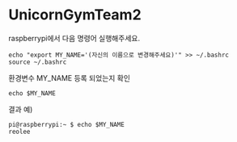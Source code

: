 # UnicornGymTeam2



raspberrypi에서 다음 명령어 실행해주세요.
```term
echo "export MY_NAME='(자신의 이름으로 변경해주세요)'" >> ~/.bashrc
source ~/.bashrc
```

환경변수 MY_NAME 등록 되었는지 확인
```term
echo $MY_NAME
```

결과 예)
```term
pi@raspberrypi:~ $ echo $MY_NAME
reolee
```
